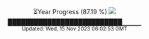 <p align="center">
⏳Year Progress (87.19 %) <img src="https://file5s.ratemyserver.net/mobs/1062.gif"><br>
██████████████████████████▁▁▁▁ <br>
<sub>Updated: Wed, 15 Nov 2023 06:02:53 GMT</sub>
</p>

